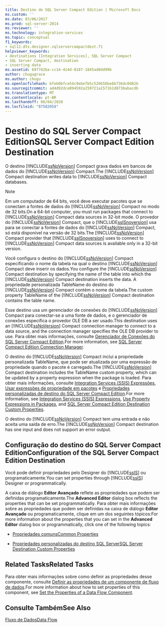 ```yaml
---
title: Destino do SQL Server Compact Edition | Microsoft Docs
ms.custom: ''
ms.date: 03/06/2017
ms.prod: sql-server-2014
ms.reviewer: ''
ms.technology: integration-services
ms.topic: conceptual
f1_keywords:
- sql12.dts.designer.sqlservercompactdest.f1
helpviewer_keywords:
- destinations [Integration Services], SQL Server Compact
- SQL Server Compact, destination
- inserting data
ms.assetid: 697742ba-cc14-414d-8187-1845ad0dd99b
author: chugugrace
ms.author: chugu
ms.openlocfilehash: bfeb0bfce54c9ebefb5c526656be6b736dc0d82b
ms.sourcegitcommit: ad4d92dce894592a259721a1571b1d8736abacdb
ms.translationtype: MT
ms.contentlocale: pt-BR
ms.lasthandoff: 08/04/2020
ms.locfileid: "87582058"
---
```

# <a name="sql-server-compact-edition-destination"></a><span data-ttu-id="eaf1f-102">Destino do SQL Server Compact Edition</span><span class="sxs-lookup"><span data-stu-id="eaf1f-102">SQL Server Compact Edition Destination</span></span>
  <span data-ttu-id="eaf1f-103">O destino [!INCLUDE[ssNoVersion](../../includes/ssnoversion-md.md)] Compact grava dados em bancos de dados do [!INCLUDE[ssNoVersion](../../includes/ssnoversion-md.md)] Compact.</span><span class="sxs-lookup"><span data-stu-id="eaf1f-103">The [!INCLUDE[ssNoVersion](../../includes/ssnoversion-md.md)] Compact destination writes data to [!INCLUDE[ssNoVersion](../../includes/ssnoversion-md.md)] Compact databases.</span></span>  
  
> [!NOTE]  
>  <span data-ttu-id="eaf1f-104">Em um computador de 64 bits, você deve executar pacotes que se conectam a fontes de dados do [!INCLUDE[ssNoVersion](../../includes/ssnoversion-md.md)] Compact no modo de 32 bits.</span><span class="sxs-lookup"><span data-stu-id="eaf1f-104">On a 64-bit computer, you must run packages that connect to [!INCLUDE[ssNoVersion](../../includes/ssnoversion-md.md)] Compact data sources in 32-bit mode.</span></span> <span data-ttu-id="eaf1f-105">O provedor do [!INCLUDE[ssNoVersion](../../includes/ssnoversion-md.md)] Compact, que o [!INCLUDE[ssISnoversion](../../includes/ssisnoversion-md.md)] usa para se conectar a fontes de dados do [!INCLUDE[ssNoVersion](../../includes/ssnoversion-md.md)] Compact, só está disponível na versão de 32 bits.</span><span class="sxs-lookup"><span data-stu-id="eaf1f-105">The [!INCLUDE[ssNoVersion](../../includes/ssnoversion-md.md)] Compact provider that [!INCLUDE[ssISnoversion](../../includes/ssisnoversion-md.md)] uses to connect to [!INCLUDE[ssNoVersion](../../includes/ssnoversion-md.md)] Compact data sources is available only in a 32-bit version.</span></span>  
  
 <span data-ttu-id="eaf1f-106">Você configura o destino do [!INCLUDE[ssNoVersion](../../includes/ssnoversion-md.md)] Compact especificando o nome da tabela na qual o destino [!INCLUDE[ssNoVersion](../../includes/ssnoversion-md.md)] Compact deve inserir os dados.</span><span class="sxs-lookup"><span data-stu-id="eaf1f-106">You configure the [!INCLUDE[ssNoVersion](../../includes/ssnoversion-md.md)] Compact destination by specifying the name of the table into which the [!INCLUDE[ssNoVersion](../../includes/ssnoversion-md.md)] Compact destination inserts the data.</span></span> <span data-ttu-id="eaf1f-107">A propriedade personalizada TableName do destino do [!INCLUDE[ssNoVersion](../../includes/ssnoversion-md.md)] Compact contém o nome da tabela.</span><span class="sxs-lookup"><span data-stu-id="eaf1f-107">The custom property TableName of the [!INCLUDE[ssNoVersion](../../includes/ssnoversion-md.md)] Compact destination contains the table name.</span></span>  
  
 <span data-ttu-id="eaf1f-108">Esse destino usa um gerenciador de conexões do [!INCLUDE[ssNoVersion](../../includes/ssnoversion-md.md)] Compact para conectar-se a uma fonte de dados, e o gerenciador de conexões especifica o provedor OLE DB a ser usado.</span><span class="sxs-lookup"><span data-stu-id="eaf1f-108">This destination uses an [!INCLUDE[ssNoVersion](../../includes/ssnoversion-md.md)] Compact connection manager to connect to a data source, and the connection manager specifies the OLE DB provider to use.</span></span> <span data-ttu-id="eaf1f-109">Para obter mais informações, consulte [Gerenciador de Conexões do SQL Server Compact Edition](../connection-manager/sql-server-compact-edition-connection-manager.md).</span><span class="sxs-lookup"><span data-stu-id="eaf1f-109">For more information, see [SQL Server Compact Edition Connection Manager](../connection-manager/sql-server-compact-edition-connection-manager.md).</span></span>  
  
 <span data-ttu-id="eaf1f-110">O destino do [!INCLUDE[ssNoVersion](../../includes/ssnoversion-md.md)] Compact inclui a propriedade personalizada TableName, que pode ser atualizada por uma expressão de propriedade quando o pacote é carregado.</span><span class="sxs-lookup"><span data-stu-id="eaf1f-110">The [!INCLUDE[ssNoVersion](../../includes/ssnoversion-md.md)] Compact destination includes the TableName custom property, which can be updated by a property expression when the package is loaded.</span></span> <span data-ttu-id="eaf1f-111">Para obter mais informações, consulte [Integration Services &#40;SSIS&#41; Expressões](../expressions/integration-services-ssis-expressions.md), [Usar expressões de propriedade em pacotes](../expressions/use-property-expressions-in-packages.md) e [Propriedades personalizadas de destino do SQL Server Compact Edition](sql-server-compact-edition-destination-custom-properties.md).</span><span class="sxs-lookup"><span data-stu-id="eaf1f-111">For more information, see [Integration Services &#40;SSIS&#41; Expressions](../expressions/integration-services-ssis-expressions.md), [Use Property Expressions in Packages](../expressions/use-property-expressions-in-packages.md), and [SQL Server Compact Edition Destination Custom Properties](sql-server-compact-edition-destination-custom-properties.md).</span></span>  
  
 <span data-ttu-id="eaf1f-112">O destino do [!INCLUDE[ssNoVersion](../../includes/ssnoversion-md.md)] Compact tem uma entrada e não aceita uma saída de erro.</span><span class="sxs-lookup"><span data-stu-id="eaf1f-112">The [!INCLUDE[ssNoVersion](../../includes/ssnoversion-md.md)] Compact destination has one input and does not support an error output.</span></span>  
  
## <a name="configuration-of-the-sql-server-compact-edition-destination"></a><span data-ttu-id="eaf1f-113">Configuração do destino do SQL Server Compact Edition</span><span class="sxs-lookup"><span data-stu-id="eaf1f-113">Configuration of the SQL Server Compact Edition Destination</span></span>  
 <span data-ttu-id="eaf1f-114">Você pode definir propriedades pelo Designer do [!INCLUDE[ssIS](../../includes/ssis-md.md)] ou programaticamente.</span><span class="sxs-lookup"><span data-stu-id="eaf1f-114">You can set properties through [!INCLUDE[ssIS](../../includes/ssis-md.md)] Designer or programmatically.</span></span>  
  
 <span data-ttu-id="eaf1f-115">A caixa de diálogo **Editor Avançado** reflete as propriedades que podem ser definidas programaticamente.</span><span class="sxs-lookup"><span data-stu-id="eaf1f-115">The **Advanced Editor** dialog box reflects the properties that can be set programmatically.</span></span> <span data-ttu-id="eaf1f-116">Para obter mais informações sobre as propriedades que podem ser definidas na caixa de diálogo **Editor Avançado** ou programaticamente, clique em um dos seguintes tópicos:</span><span class="sxs-lookup"><span data-stu-id="eaf1f-116">For more information about the properties that you can set in the **Advanced Editor** dialog box or programmatically, click one of the following topics:</span></span>  
  
-   [<span data-ttu-id="eaf1f-117">Propriedades comuns</span><span class="sxs-lookup"><span data-stu-id="eaf1f-117">Common Properties</span></span>](../common-properties.md)  
  
-   [<span data-ttu-id="eaf1f-118">Propriedades personalizadas do destino SQL Server</span><span class="sxs-lookup"><span data-stu-id="eaf1f-118">SQL Server Destination Custom Properties</span></span>](sql-server-destination-custom-properties.md)  
  
## <a name="related-tasks"></a><span data-ttu-id="eaf1f-119">Related Tasks</span><span class="sxs-lookup"><span data-stu-id="eaf1f-119">Related Tasks</span></span>  
 <span data-ttu-id="eaf1f-120">Para obter mais informações sobre como definir as propriedades desse componente, consulte [Definir as propriedades de um componente de fluxo de dados](set-the-properties-of-a-data-flow-component.md).</span><span class="sxs-lookup"><span data-stu-id="eaf1f-120">For more information about how to set properties of this component, see [Set the Properties of a Data Flow Component](set-the-properties-of-a-data-flow-component.md).</span></span>  
  
## <a name="see-also"></a><span data-ttu-id="eaf1f-121">Consulte Também</span><span class="sxs-lookup"><span data-stu-id="eaf1f-121">See Also</span></span>  
 [<span data-ttu-id="eaf1f-122">Fluxo de Dados</span><span class="sxs-lookup"><span data-stu-id="eaf1f-122">Data Flow</span></span>](data-flow.md)  
  
  

